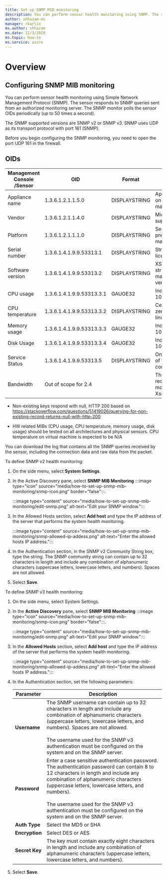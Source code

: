 ```yaml
---
title: Set up SNMP MIB monitoring
description: You can perform sensor health monitoring using SNMP. The sensor responds to SNMP queries sent from an authorized monitoring server.
author: shhazam-ms
manager: rkarlin
ms.author: shhazam
ms.date: 12/3/2020
ms.topic: how-to
ms.service: azure
---
```


# Overview

## Configuring SNMP MIB monitoring

You can perform sensor health monitoring using Simple Network Management Protocol (SNMP). The sensor responds to SNMP queries sent from an authorized monitoring server. The SNMP monitor polls the sensor OIDs periodically (up to 50 times a second).

The SNMP supported versions are SNMP v2 or SNMP v3. SNMP uses UDP as its transport protocol with port 161 (SNMP).

Before you begin configuring the SNMP monitoring, you need to open the port UDP 161 in the firewall.

## OIDs

| Management Console /Sensor | OID | Format | Description |
|--|--|--|--|
| Appliance name | 1.3.6.1.2.1.1.5.0 | DISPLAYSTRING | Appliance name for on-premises management console |
| Vendor | 1.3.6.1.2.1.1.4.0 | DISPLAYSTRING | Microsoft support.microsoft.com |
| Platform | 1.3.6.1.2.1.1.1.0 | DISPLAYSTRING | Sensor or on-premises management console |
| Serial number | 1.3.6.1.4.1.9.9.53313.1 | DISPLAYSTRING | String used by the license |
| Software version | 1.3.6.1.4.1.9.9.53313.2 | DISPLAYSTRING | XSense full version string and management full version string |
| CPU usage | 1.3.6.1.4.1.9.9.53313.3.1 | GAUGE32 | Indication for zero to 100 |
| CPU temperature | 1.3.6.1.4.1.9.9.53313.3.2 | DISPLAYSTRING | Celsius indication for zero to 100 based on linux input |
| Memory usage | 1.3.6.1.4.1.9.9.53313.3.3 | GAUGE32 | Indication for zero to 100 |
| Disk Usage | 1.3.6.1.4.1.9.9.53313.3.4 | GAUGE32 | Indication for zero to 100 |
| Service Status | 1.3.6.1.4.1.9.9.53313.5 | DISPLAYSTRING | Online or offline if one of the four crucial components are down |
| Bandwidth | Out of scope for 2.4 |  | The bandwidth received on each monitor interface in Xsense |

   - Non-existing keys respond with null, HTTP 200 based on <https://stackoverflow.com/questions/51419026/querying-for-non-existing-record-returns-null-with-http-200>
    
   - HW related MIBs (CPU usage, CPU temperature, memory usage, disk usage) should be tested on all architectures and physical sensors. CPU temperature on virtual machine is expected to be N/A

You can download the log that contains all the SNMP queries received by the sensor, including the connection data and raw data from the packet.

To define SNMP v2 health monitoring:

1. On the side menu, select **System Settings**.

2. In the Active Discovery pane, select **SNMP MIB Monitoring** :::image type="icon" source="media/how-to-set-up-snmp-mib-monitoring/snmp-icon.png" border="false":::.

    :::image type="content" source="media/how-to-set-up-snmp-mib-monitoring/edit-snmp.png" alt-text="Edit your SNMP window.":::

3. In the Allowed Hosts section, select **Add host** and type the IP address of the server that performs the system health monitoring.

    :::image type="content" source="media/how-to-set-up-snmp-mib-monitoring/snmp-allowed-ip-addess.png" alt-text="Enter the allowed hosts IP address.":::

4. In the Authentication section, in the SNMP v2 Community String box, type the string. The SNMP community string can contain up to 32 characters in length and include any combination of alphanumeric characters (uppercase letters, lowercase letters, and numbers). Spaces are not allowed.

5. Select **Save**.

To define SNMP v3 health monitoring:

1. On the side menu, select System Settings.

2. In the **Active Discovery** pane, select **SNMP MIB Monitoring** :::image type="icon" source="media/how-to-set-up-snmp-mib-monitoring/snmp-icon.png" border="false":::.

    :::image type="content" source="media/how-to-set-up-snmp-mib-monitoring/edit-snmp.png" alt-text="Edit your SNMP window.":::

3. In the **Allowed Hosts** section, select **Add host** and type the IP address of the server that performs the system health monitoring.

    :::image type="content" source="media/how-to-set-up-snmp-mib-monitoring/snmp-allowed-ip-addess.png" alt-text="Enter the allowed hosts IP address.":::

4. In the Authentication section, set the following parameters:

    | Parameter | Description |
    |--|--|
    | **Username** | The SNMP username can contain up to 32 characters in length and include any combination of alphanumeric characters (uppercase letters, lowercase letters, and numbers). Spaces are not allowed. <br /> <br />The username used for the SNMP v3 authentication must be configured on the system and on the SNMP server. |
    | **Password** | Enter a case sensitive authentication password. The authentication password can contain 8 to 12 characters in length and include any combination of alphanumeric characters (uppercase letters, lowercase letters, and numbers). <br /> <br/>The username used for the SNMP v3 authentication must be configured on the system and on the SNMP server. |
    | **Auth Type** | Select the MD5 or SHA |
    | **Encryption** | Select DES or AES |
    | **Secret Key** | The key must contain exactly eight characters in length and include any combination of alphanumeric characters (uppercase letters, lowercase letters, and numbers). |

5. Select **Save**.

